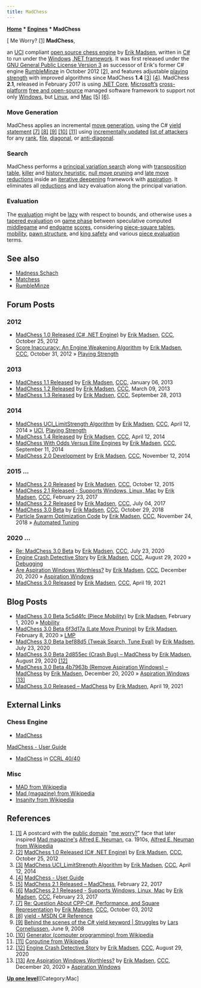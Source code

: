 ```yaml
---
title: MadChess
---
```

**[Home](Home "Home") \* [Engines](Engines "Engines") \* MadChess**



[ Me Worry? <a id="cite-note-1" href="#cite-ref-1">[1]</a>
**MadChess**,  

an [UCI](UCI "UCI") compliant [open source chess engine](Category:Open_Source "Category:Open Source") by [Erik Madsen](Erik_Madsen "Erik Madsen"), written in [C#](C_sharp "C sharp") to run under the [Windows](Windows "Windows") [.NET framework](https://en.wikipedia.org/wiki/.NET_Framework). It was first released under the [GNU General Public License Version 3](Free_Software_Foundation#GPL "Free Software Foundation") as successor of Erik's former C# engine [RumbleMinze](RumbleMinze "RumbleMinze") in October 2012 <a id="cite-note-2" href="#cite-ref-2">[2]</a>, and features adjustable [playing strength](Playing_Strength "Playing Strength") with improved algorithms since MadChess **1.4** <a id="cite-note-3" href="#cite-ref-3">[3]</a> <a id="cite-note-4" href="#cite-ref-4">[4]</a>. MadChess **2.1**, released in February 2017 is using [.NET Core](https://en.wikipedia.org/wiki/.NET_Framework#.NET_Core), [Microsoft’s](Microsoft "Microsoft") [cross-platform](https://en.wikipedia.org/wiki/Cross-platform) [free and open-source](https://en.wikipedia.org/wiki/Free_and_open-source_software) managed software framework to support not only [Windows](Windows "Windows"), but [Linux](Linux "Linux"), and [Mac](Mac_OS "Mac OS") <a id="cite-note-5" href="#cite-ref-5">[5]</a> <a id="cite-note-6" href="#cite-ref-6">[6]</a>. 



### Move Generation


MadChess applies an incremental [move generation](Move_Generation "Move Generation"), using the C# [yield statement](https://en.wikipedia.org/wiki/Generator_%28computer_programming%29#C.23) <a id="cite-note-7" href="#cite-ref-7">[7]</a> <a id="cite-note-8" href="#cite-ref-8">[8]</a> <a id="cite-note-9" href="#cite-ref-9">[9]</a> <a id="cite-note-10" href="#cite-ref-10">[10]</a> <a id="cite-note-11" href="#cite-ref-11">[11]</a> using [incrementally updated](Incremental_Updates "Incremental Updates") [list of attackers](Piece-Lists "Piece-Lists") for any [rank](Ranks "Ranks"), [file](Files "Files"), [diagonal](Diagonals "Diagonals"), or [anti-diagonal](Anti-Diagonals "Anti-Diagonals"). 



### Search


MadChess performs a [principal variation search](Principal_Variation_Search "Principal Variation Search") along with [transposition table](Transposition_Table "Transposition Table"), [killer](Killer_Heuristic "Killer Heuristic") and [history heuristic](History_Heuristic "History Heuristic"), [null move pruning](Null_Move_Pruning "Null Move Pruning") and [late move reductions](Late_Move_Reductions "Late Move Reductions") inside an [iterative deepening](Iterative_Deepening "Iterative Deepening") framework with [aspiration](Aspiration_Windows "Aspiration Windows"). It eliminates all [reductions](Reductions "Reductions") and lazy evaluation along the principal variation.



### Evaluation


The [evaluation](Evaluation "Evaluation") might be [lazy](Lazy_Evaluation "Lazy Evaluation") with respect to bounds, and otherwise uses a [tapered evaluation](Tapered_Eval "Tapered Eval") on [game phase](Game_Phases "Game Phases") between speculative computed [middlegame](Middlegame "Middlegame") and [endgame](Endgame "Endgame") [scores](Score "Score"), considering [piece-square tables](Piece-Square_Tables "Piece-Square Tables"), [mobility](Mobility "Mobility"), [pawn structure](Pawn_Structure "Pawn Structure"), and [king safety](King_Safety "King Safety") and various [piece evaluation](Evaluation_of_Pieces "Evaluation of Pieces") terms. 



## See also


* [Madness Schach](index.php?title=Madness_Schach&action=edit&redlink=1 "Madness Schach (page does not exist)")
* [Matchess](Matchess "Matchess")
* [RumbleMinze](RumbleMinze "RumbleMinze")


## Forum Posts


### 2012


* [MadChess 1.0 Released (C# .NET Engine)](http://www.talkchess.com/forum/viewtopic.php?t=45723) by [Erik Madsen](Erik_Madsen "Erik Madsen"), [CCC](CCC "CCC"), October 25, 2012
* [Score Inaccuracy: An Engine Weakening Algorithm](http://www.talkchess.com/forum/viewtopic.php?t=45795) by [Erik Madsen](Erik_Madsen "Erik Madsen"), [CCC](CCC "CCC"), October 31, 2012 » [Playing Strength](Playing_Strength "Playing Strength")


### 2013


* [MadChess 1.1 Released](http://www.talkchess.com/forum/viewtopic.php?t=46790) by [Erik Madsen](Erik_Madsen "Erik Madsen"), [CCC](CCC "CCC"), January 06, 2013
* [MadChess 1.2 Released](http://www.talkchess.com/forum/viewtopic.php?t=47457) by [Erik Madsen](Erik_Madsen "Erik Madsen"), [CCC](CCC "CCC"), March 09, 2013
* [MadChess 1.3 Released](http://www.talkchess.com/forum/viewtopic.php?t=49497) by [Erik Madsen](Erik_Madsen "Erik Madsen"), [CCC](CCC "CCC"), September 28, 2013


### 2014


* [MadChess UCI\_LimitStrength Algorithm](http://www.talkchess.com/forum/viewtopic.php?t=51973) by [Erik Madsen](Erik_Madsen "Erik Madsen"), [CCC](CCC "CCC"), April 12, 2014 » [UCI](UCI "UCI"), [Playing Strength](Playing_Strength "Playing Strength")
* [MadChess 1.4 Released](http://www.talkchess.com/forum/viewtopic.php?t=51974) by [Erik Madsen](Erik_Madsen "Erik Madsen"), [CCC](CCC "CCC"), April 12, 2014
* [MadChess With Odds Versus Elite Engines](http://www.talkchess.com/forum/viewtopic.php?t=53654) by [Erik Madsen](Erik_Madsen "Erik Madsen"), [CCC](CCC "CCC"), September 11, 2014
* [MadChess 2.0 Development](http://www.talkchess.com/forum/viewtopic.php?t=54320) by [Erik Madsen](Erik_Madsen "Erik Madsen"), [CCC](CCC "CCC"), November 12, 2014


### 2015 ...


* [MadChess 2.0 Released](http://www.talkchess.com/forum/viewtopic.php?t=57920) by [Erik Madsen](Erik_Madsen "Erik Madsen"), [CCC](CCC "CCC"), October 12, 2015
* [MadChess 2.1 Released - Supports Windows, Linux, Mac](http://www.talkchess.com/forum/viewtopic.php?t=63248) by [Erik Madsen](Erik_Madsen "Erik Madsen"), [CCC](CCC "CCC"), February 23, 2017
* [MadChess 2.2 Released](http://www.talkchess.com/forum/viewtopic.php?t=64504) by [Erik Madsen](Erik_Madsen "Erik Madsen"), [CCC](CCC "CCC"), July 04, 2017
* [MadChess 3.0 Beta](http://www.talkchess.com/forum3/viewtopic.php?f=2&t=68759) by [Erik Madsen](Erik_Madsen "Erik Madsen"), [CCC](CCC "CCC"), October 29, 2018
* [Particle Swarm Optimization Code](http://www.talkchess.com/forum3/viewtopic.php?f=7&t=69035) by [Erik Madsen](Erik_Madsen "Erik Madsen"), [CCC](CCC "CCC"), November 24, 2018 » [Automated Tuning](Automated_Tuning "Automated Tuning")


### 2020 ...


* [Re: MadChess 3.0 Beta](http://www.talkchess.com/forum3/viewtopic.php?f=2&t=68759&start=19) by [Erik Madsen](Erik_Madsen "Erik Madsen"), [CCC](CCC "CCC"), July 23, 2020
* [Engine Crash Detective Story](http://www.talkchess.com/forum3/viewtopic.php?f=7&t=74931) by [Erik Madsen](Erik_Madsen "Erik Madsen"), [CCC](CCC "CCC"), August 29, 2020 » [Debugging](Debugging "Debugging")
* [Are Aspiration Windows Worthless?](http://www.talkchess.com/forum3/viewtopic.php?f=7&t=76115) by [Erik Madsen](Erik_Madsen "Erik Madsen"), [CCC](CCC "CCC"), December 20, 2020 » [Aspiration Windows](Aspiration_Windows "Aspiration Windows")
* [MadChess 3.0 Released](http://www.talkchess.com/forum3/viewtopic.php?f=2&t=77125) by [Erik Madsen](Erik_Madsen "Erik Madsen"), [CCC](CCC "CCC"), April 19, 2021


## Blog Posts


* [MadChess 3.0 Beta 5c5d4fc (Piece Mobility)](https://www.madchess.net/2020/02/01/madchess-3-0-beta-5c5d4fc-piece-mobility/) by [Erik Madsen](Erik_Madsen "Erik Madsen"), February 1, 2020 » [Mobility](Mobility "Mobility")
* [MadChess 3.0 Beta 6f3d17a (Late Move Pruning)](https://www.madchess.net/2020/02/08/madchess-3-0-beta-4478cb8-late-move-pruning/) by [Erik Madsen](Erik_Madsen "Erik Madsen"), February 8, 2020 » [LMP](Futility_Pruning#MoveCountBasedPruning "Futility Pruning")
* [MadChess 3.0 Beta bef88d5 (Tweak Search, Tune Eval)](https://www.madchess.net/2020/07/23/madchess-3-0-beta-bef88d5-tweak-search-tune-eval/) by [Erik Madsen](Erik_Madsen "Erik Madsen"), July 23, 2020
* [MadChess 3.0 Beta 2d855ec (Crash Bug) – MadChess](https://www.madchess.net/2020/08/29/madchess-3-0-beta-2d855ec-crash-bug/) by [Erik Madsen](Erik_Madsen "Erik Madsen"), August 29, 2020 <a id="cite-note-12" href="#cite-ref-12">[12]</a>
* [MadChess 3.0 Beta 4b7963b (Remove Aspiration Windows) – MadChess](https://www.madchess.net/2020/12/20/madchess-3-0-beta-4b7963b-remove-aspiration-windows/) by [Erik Madsen](Erik_Madsen "Erik Madsen"), December 20, 2020 » [Aspiration Windows](Aspiration_Windows "Aspiration Windows") <a id="cite-note-13" href="#cite-ref-13">[13]</a>
* [MadChess 3.0 Released – MadChess](https://www.madchess.net/2021/04/19/madchess-3-0-released/) by [Erik Madsen](Erik_Madsen "Erik Madsen"), April 19, 2021


## External Links


### Chess Engine


* [MadChess](https://www.madchess.net/)


 [MadChess - User Guide](https://www.madchess.net/page/User-Guide)
* [MadChess](http://www.computerchess.org.uk/ccrl/4040/cgi/compare_engines.cgi?family=MadChess&print=Rating+list&print=Results+table&print=LOS+table&print=Ponder+hit+table&print=Eval+difference+table&print=Comopp+gamenum+table&print=Overlap+table&print=Score+with+common+opponents) in [CCRL 40/40](CCRL "CCRL")


### Misc


* [MAD from Wikipedia](https://en.wikipedia.org/wiki/MAD)
* [Mad (magazine) from Wikipedia](https://en.wikipedia.org/wiki/Mad_%28magazine%29)
* [Insanity from Wikipedia](https://en.wikipedia.org/wiki/Insanity)


## References


1. <a id="cite-ref-1" href="#cite-note-1">[1]</a> A postcard with the [public domain](https://en.wikipedia.org/wiki/Public_domain) "[me worry?](http://en.wiktionary.org/wiki/what_me_worry)" face that later inspired [Mad magazine's](https://en.wikipedia.org/wiki/Mad_%28magazine%29) [Alfred E. Neuman](https://en.wikipedia.org/wiki/Alfred_E._Neuman), ca. 1910s, [Alfred E. Neuman from Wikipedia](https://en.wikipedia.org/wiki/Alfred_E._Neuman)
2. <a id="cite-ref-2" href="#cite-note-2">[2]</a> [MadChess 1.0 Released (C# .NET Engine)](http://www.talkchess.com/forum/viewtopic.php?t=45723) by [Erik Madsen](Erik_Madsen "Erik Madsen"), [CCC](CCC "CCC"), October 25, 2012
3. <a id="cite-ref-3" href="#cite-note-3">[3]</a> [MadChess UCI\_LimitStrength Algorithm](http://www.talkchess.com/forum/viewtopic.php?t=51973) by [Erik Madsen](Erik_Madsen "Erik Madsen"), [CCC](CCC "CCC"), April 12, 2014
4. <a id="cite-ref-4" href="#cite-note-4">[4]</a> [MadChess - User Guide](http://www.madchess.net/page/User-Guide)
5. <a id="cite-ref-5" href="#cite-note-5">[5]</a> [MadChess 2.1 Released – MadChess](http://www.madchess.net/2017/02/22/madchess-2-1-released/), February 22, 2017
6. <a id="cite-ref-6" href="#cite-note-6">[6]</a> [MadChess 2.1 Released - Supports Windows, Linux, Mac](http://www.talkchess.com/forum/viewtopic.php?t=63248) by [Erik Madsen](Erik_Madsen "Erik Madsen"), [CCC](CCC "CCC"), February 23, 2017
7. <a id="cite-ref-7" href="#cite-note-7">[7]</a> [Re: Question About CPP-C#, Performance, and Square Representation](http://talkchess.com/forum/viewtopic.php?p=485936#485936) by [Erik Madsen](Erik_Madsen "Erik Madsen"), [CCC](CCC "CCC"), October 03, 2012
8. <a id="cite-ref-8" href="#cite-note-8">[8]</a> [yield - MSDN C# Reference](http://msdn.microsoft.com/en-us/library/9k7k7cf0.aspx)
9. <a id="cite-ref-9" href="#cite-note-9">[9]</a> [Behind the scenes of the C# yield keyword | Struggles](http://startbigthinksmall.wordpress.com/2008/06/09/behind-the-scenes-of-the-c-yield-keyword/) by [Lars Corneliussen](http://startbigthinksmall.wordpress.com/), June 9, 2008
10. <a id="cite-ref-10" href="#cite-note-10">[10]</a> [Generator (computer programming) from Wikipedia](https://en.wikipedia.org/wiki/Generator_%28computer_programming%29)
11. <a id="cite-ref-11" href="#cite-note-11">[11]</a> [Coroutine from Wikipedia](https://en.wikipedia.org/wiki/Coroutine)
12. <a id="cite-ref-12" href="#cite-note-12">[12]</a> [Engine Crash Detective Story](http://www.talkchess.com/forum3/viewtopic.php?f=7&t=74931) by [Erik Madsen](Erik_Madsen "Erik Madsen"), [CCC](CCC "CCC"), August 29, 2020
13. <a id="cite-ref-13" href="#cite-note-13">[13]</a> [Are Aspiration Windows Worthless?](http://www.talkchess.com/forum3/viewtopic.php?f=7&t=76115) by [Erik Madsen](Erik_Madsen "Erik Madsen"), [CCC](CCC "CCC"), December 20, 2020 » [Aspiration Windows](Aspiration_Windows "Aspiration Windows")

**[Up one level](Engines "Engines")**[[Category:Mac]







 
